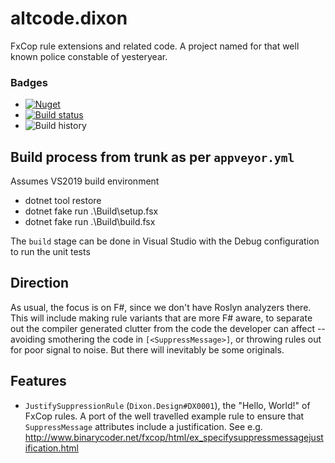 # altcode.dixon
FxCop rule extensions and related code.  A project named for that well known police constable of yesteryear.

### Badges
* [![Nuget](https://buildstats.info/nuget/altcode.dixon?includePreReleases=true)](https://www.nuget.org/packages/altcode.dixon)
* [![Build status](https://img.shields.io/appveyor/ci/SteveGilham/altcode-dixon.svg)](https://ci.appveyor.com/project/SteveGilham/altcode-dixon)
* ![Build history](https://buildstats.info/appveyor/chart/SteveGilham/altcode-dixon)

## Build process from trunk as per `appveyor.yml`

Assumes VS2019 build environment

* dotnet tool restore
* dotnet fake run .\Build\setup.fsx
* dotnet fake run .\Build\build.fsx

The `build` stage can be done in Visual Studio with the Debug configuration to run the unit tests

## Direction
As usual, the focus is on F#, since we don't have Roslyn analyzers there.  This will include making rule variants that are more F# aware, to separate out the compiler generated clutter from the code the developer can affect -- avoiding smothering the code in `[<SuppressMessage>]`, or throwing rules out for poor signal to noise.  But there will inevitably be some originals.

## Features
* `JustifySuppressionRule` (`Dixon.Design#DX0001`), the "Hello, World!" of FxCop rules.  A port of the well travelled example rule to ensure that `SuppressMessage` attributes include a justification.  See e.g. http://www.binarycoder.net/fxcop/html/ex_specifysuppressmessagejustification.html